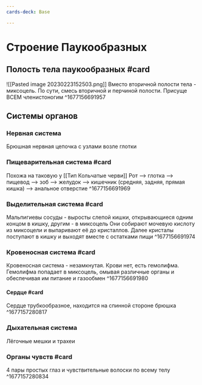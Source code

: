 ```yaml
---
cards-deck: Base

---
```


# Строение Паукообразных

## Полость тела паукообразных #card 
![[Pasted image 20230223152503.png]]
Вместо вторичной полости тела - миксоцель. По сути, смесь вторичной и перчиной полости. Присуще ВСЕМ членистоногим
^1677156691957

## Системы органов

### Нервная система
Брюшная нервная цепочка с узлами возле глотки

### Пищеварительная система #card 
Похожа на таковую у [[Тип Кольчатые черви]]
Рот --> глотка --> пищевод --> зоб --> желудок --> кишечник (средняя, задняя, прямая кишка) --> анальное отверстие
^1677156691969

### Выделительная система #card 
Мальпигиевы сосуды - выросты слепой кишки, открывающиеся одним концом в кишку, другим - в миксоцель
Они собирают мочевую кислоту из миксоцели и выпаривают её до кристаллов. Далее кристалы поступают в кишку и выходят вместе с остатками пищи
^1677156691974

### Кровеносная система #card
Кровеносная система - незамкнутая. Крови нет, есть гемолифма. Гемолифма попадает в миксоцель, омывая различные органы и обеспечивая им питание и газообмен
^1677156691980

#### Сердце #card 
Сердце трубкообразное, находится на спинной стороне брюшка
^1677157280817

### Дыхательная система
Лёгочные мешки и трахеи

### Органы чувств #card 
4 пары простых глаз и чувствительные волоски по всему телу
^1677157280834
